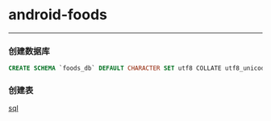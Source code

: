 # android-foods
---
### 创建数据库
```sql
CREATE SCHEMA `foods_db` DEFAULT CHARACTER SET utf8 COLLATE utf8_unicode_ci ;
```

### 创建表

[sql](file/建表语句（不包含数据）.zip)
